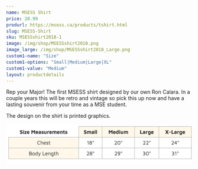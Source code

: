 ```yaml
---
name: MSESS Shirt
price: 20.99
produrl: https://msess.ca/products/tshirt.html
slug: MSESS-Shirt
sku: MSESSshirt2018-1
image: /img/shop/MSESSshirt2018.png
image_large: /img/shop/MSESSshirt2018_Large.png
custom1-name: "Size"
custom1-options: "Small|Medium|Large|XL"
custom1-value: "Medium"
layout: productdetails
---
```

Rep your Major! The first MSESS shirt designed by our own Ron Calara. In a couple years this will be retro and vintage so pick this up now and have a lasting souvenir from your time as a MSE student.

The design on the shirt is printed graphics.

<img src="/img/shop/shirtSizing.jpg" alt="T-Shirt Sizing Chart" id="responsive-image" class="thumbnail"/>
